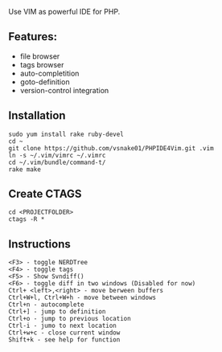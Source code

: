 Use VIM as powerful IDE for PHP.

Features:
--

 * file browser
 * tags browser
 * auto-completition
 * goto-definition
 * version-control integration

Installation
--
    sudo yum install rake ruby-devel
    cd ~
    git clone https://github.com/vsnake01/PHPIDE4Vim.git .vim
    ln -s ~/.vim/vimrc ~/.vimrc
    cd ~/.vim/bundle/command-t/
    rake make
    
Create CTAGS
--
    cd <PROJECTFOLDER>
    ctags -R *

Instructions
--
    <F3> - toggle NERDTree
    <F4> - toggle tags
    <F5> - Show Svndiff()
    <F6> - toggle diff in two windows (Disabled for now)
    Ctrl+ <left>,<right> - move berween buffers
    Ctrl+W+l, Ctrl+W+h - move between windows
    Ctrl+n - autocomplete
    Ctrl+] - jump to definition
    Ctrl+o - jump to previous location
    Ctrl-i - jumo to next location
    Ctrl+w+c - close current window
    Shift+k - see help for function
